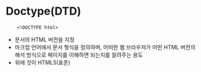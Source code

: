 # Doctype(DTD)

```shell
	<!DOCTYPE html>
```
 - 문서의 HTML 버전을 지정
 - 마크업 언어에서 문서 형식을 정의하며, 어떠한 웹 브라우저가 어떤 HTML 버전의 해석 방식으로 페이지를 이해하면 되는지를 알려주는 용도
 - 위에 것이 HTML5(표준)

